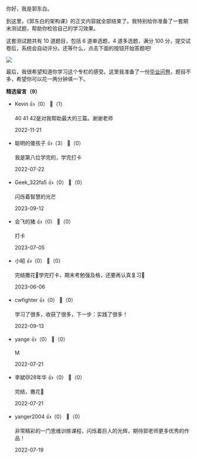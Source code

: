 你好，我是郭东白。

到这里，《郭东白的架构课》的正文内容就全部结束了。我特别给你准备了一套期末测试题，帮助你检验自己的学习效果。

这套测试题共有 10 道题目，包括 6 道单选题，4 道多选题，满分 100 分，提交试卷后，系统会自动评分。还等什么，点击下面的按钮开始答题吧!

[![](https://static001.geekbang.org/resource/image/28/a4/28d1be62669b4f3cc01c36466bf811a4.png?wh=1142%2A201)](http://time.geekbang.org/quiz/intro?act_id=4431&exam_id=10371)

最后，我很希望知道你学习这个专栏的感受。这里我准备了一份[毕业问卷](https://jinshuju.net/f/R5BQbC)，题目不多，希望你可以花一两分钟填一下。
<div><strong>精选留言（9）</strong></div><ul>
<li><span>Kevin</span> 👍（0） 💬（1）<p>40 41 42是对我帮助最大的三篇。谢谢老师</p>2022-11-21</li><br/><li><span>聪明的傻孩子</span> 👍（3） 💬（0）<p>我是第八位学完的，学完打卡</p>2022-07-22</li><br/><li><span>Geek_322fa5</span> 👍（0） 💬（0）<p>闪烁着智慧的光芒</p>2023-09-12</li><br/><li><span>会飞的猪</span> 👍（0） 💬（0）<p>打卡</p>2023-07-05</li><br/><li><span>小昭</span> 👍（0） 💬（0）<p>完结撒花🎉学完打卡，期末考勉强及格，还要再认真复习💪</p>2023-06-06</li><br/><li><span>cwfighter</span> 👍（0） 💬（0）<p>学习了很多，收获了很多，下一步：实践了很多！</p>2022-09-13</li><br/><li><span>yange</span> 👍（0） 💬（0）<p>M</p>2022-07-21</li><br/><li><span>李斌@28年华</span> 👍（0） 💬（0）<p>完结，撒花🎉</p>2022-07-21</li><br/><li><span>yanger2004</span> 👍（0） 💬（0）<p>非常精彩的一门思维训练课程，闪烁着巨人的光辉，期待郭老师更多优秀的作品！</p>2022-07-19</li><br/>
</ul>